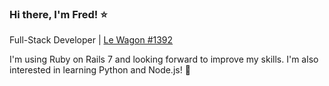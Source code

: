 ### Hi there, I'm Fred! ⭐

Full-Stack Developer | [Le Wagon #1392](https://github.com/lewagon)

I'm using Ruby on Rails 7 and looking forward to improve my skills. I'm also interested in learning Python and Node.js! 🤞 

<!--
**fregent/fregent** is a ✨ _special_ ✨ repository because its `README.md` (this file) appears on your GitHub profile.

Here are some ideas to get you started:

- 🔭 I’m currently working on ...
- 🌱 I’m currently learning ...
- 👯 I’m looking to collaborate on ...
- 🤔 I’m looking for help with ...
- 💬 Ask me about ...
- 📫 How to reach me: ...
- 😄 Pronouns: ...
- ⚡ Fun fact: ...
-->
